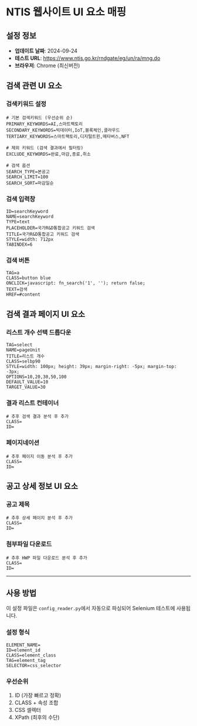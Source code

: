 # NTIS 웹사이트 UI 요소 매핑

## 설정 정보
- **업데이트 날짜**: 2024-09-24
- **테스트 URL**: https://www.ntis.go.kr/rndgate/eg/un/ra/mng.do
- **브라우저**: Chrome (최신버전)

## 검색 관련 UI 요소

### 검색키워드 설정
```
# 기본 검색키워드 (우선순위 순)
PRIMARY_KEYWORDS=AI,스마트팩토리
SECONDARY_KEYWORDS=빅데이터,IoT,블록체인,클라우드
TERTIARY_KEYWORDS=스마트팩토리,디지털트윈,메타버스,NFT

# 제외 키워드 (검색 결과에서 필터링)
EXCLUDE_KEYWORDS=완료,마감,종료,취소

# 검색 옵션
SEARCH_TYPE=본공고
SEARCH_LIMIT=100
SEARCH_SORT=마감일순
```

### 검색 입력창
```
ID=searchKeyword
NAME=searchKeyword
TYPE=text
PLACEHOLDER=국가R&D통합공고 키워드 검색
TITLE=국가R&D통합공고 키워드 검색
STYLE=width: 712px
TABINDEX=6
```

### 검색 버튼
```
TAG=a
CLASS=button blue
ONCLICK=javascript: fn_search('1', ''); return false;
TEXT=검색
HREF=#content
```

## 검색 결과 페이지 UI 요소

### 리스트 개수 선택 드롭다운
```
TAG=select
NAME=pageUnit
TITLE=리스트 개수
CLASS=selbp90
STYLE=width: 100px; height: 39px; margin-right: -5px; margin-top: -3px;
OPTIONS=10,20,30,50,100
DEFAULT_VALUE=10
TARGET_VALUE=30
```

### 결과 리스트 컨테이너
```
# 추후 검색 결과 분석 후 추가
CLASS=
ID=
```

### 페이지네이션
```
# 추후 페이지 이동 분석 후 추가
CLASS=
ID=
```

## 공고 상세 정보 UI 요소

### 공고 제목
```
# 추후 상세 페이지 분석 후 추가
CLASS=
ID=
```

### 첨부파일 다운로드
```
# 추후 HWP 파일 다운로드 분석 후 추가
CLASS=
ID=
```

---

## 사용 방법

이 설정 파일은 `config_reader.py`에서 자동으로 파싱되어 Selenium 테스트에 사용됩니다.

### 설정 형식
```
ELEMENT_NAME=
ID=element_id
CLASS=element_class
TAG=element_tag
SELECTOR=css_selector
```

### 우선순위
1. ID (가장 빠르고 정확)
2. CLASS + 속성 조합
3. CSS 셀렉터
4. XPath (최후의 수단)
